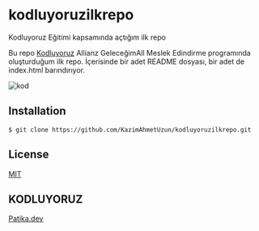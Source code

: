 # kodluyoruzilkrepo
Kodluyoruz Eğitimi kapsamında açtığım ilk repo


Bu repo [Kodluyoruz](https://www.kodluyoruz.org/) Allianz GeleceğimAll Meslek Edindirme programında oluşturduğum ilk repo. İçerisinde bir adet README dosyası, bir adet de index.html barındırıyor.

![kod](https://user-images.githubusercontent.com/116117449/200120870-60550780-fdca-4c1f-a81a-14c41bf665c8.png)



## Installation
```
$ git clone https://github.com/KazimAhmetUzun/kodluyoruzilkrepo.git
```
## License
[MIT](https://choosealicense.com/licenses/mit/) 

## KODLUYORUZ
[Patika.dev](https://www.patika.dev/tr)
